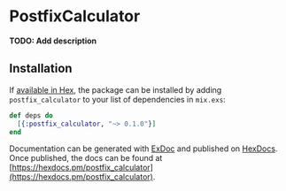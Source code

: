 # PostfixCalculator

**TODO: Add description**

## Installation

If [available in Hex](https://hex.pm/docs/publish), the package can be installed
by adding `postfix_calculator` to your list of dependencies in `mix.exs`:

```elixir
def deps do
  [{:postfix_calculator, "~> 0.1.0"}]
end
```

Documentation can be generated with [ExDoc](https://github.com/elixir-lang/ex_doc)
and published on [HexDocs](https://hexdocs.pm). Once published, the docs can
be found at [https://hexdocs.pm/postfix_calculator](https://hexdocs.pm/postfix_calculator).


